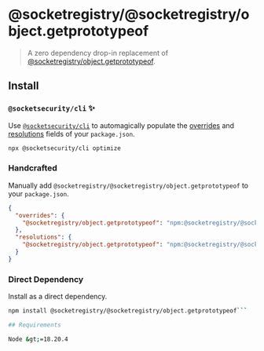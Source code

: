 # @socketregistry/@socketregistry/object.getprototypeof

> A zero dependency drop-in replacement of
> [@socketregistry/object.getprototypeof](https://www.npmjs.com/package/@socketregistry/object.getprototypeof).

## Install

### `@socketsecurity/cli` :sparkles:

Use [`@socketsecurity/cli`](https://www.npmjs.com/package/@socketsecurity/cli)
to automagically populate the
[overrides](https://docs.npmjs.com/cli/v9/configuring-npm/package-json#overrides)
and [resolutions](https://yarnpkg.com/configuration/manifest#resolutions) fields
of your `package.json`.

```sh
npx @socketsecurity/cli optimize
```

### Handcrafted

Manually add `@socketregistry/@socketregistry/object.getprototypeof` to your
`package.json`.

```json
{
  "overrides": {
    "@socketregistry/object.getprototypeof": "npm:@socketregistry/@socketregistry/object.getprototypeof@^1"
  },
  "resolutions": {
    "@socketregistry/object.getprototypeof": "npm:@socketregistry/@socketregistry/object.getprototypeof@^1"
  }
}
```

### Direct Dependency

Install as a direct dependency.

````sh
npm install @socketregistry/@socketregistry/object.getprototypeof```

## Requirements

Node &gt;=18.20.4
````
